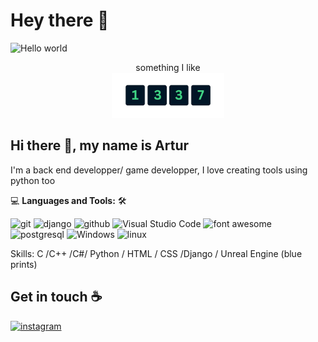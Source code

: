 # Hey there :wave:

<img src="https://raw.githubusercontent.com/sagar-viradiya/sagar-viradiya/master/resources/banner.png" alt="Hello world">

<p align="center"> 
  something I like<br>
  <img src="https://github.com/ArturDev00/ArturDev00/blob/main/Leet-img.png" width=180px/>
</p>

## Hi there 👋, my name is Artur
I'm a back end developper/ game developper, I love creating tools using python too


💻 **Languages and Tools:** 🛠️<br>

![git](https://img.shields.io/badge/git-black?logo=git&logoColor=%23fff&labelColor=blue)
![django](https://img.shields.io/badge/django-black?logo=django&logoColor=%23fff&labelColor=blue)
![github](https://img.shields.io/badge/github-black?logo=github&logoColor=%23fff&labelColor=blue)
![Visual Studio Code](https://img.shields.io/badge/-VSCode-000000?style=flat&logo=visual-studio-code&labelColor=007ACC) 
![font awesome](https://img.shields.io/badge/font%20awesome-black?logo=fontawesome&logoColor=%23fff&labelColor=blue)
![postgresql](https://img.shields.io/badge/postgresql-black?logo=postgresql&logoColor=%23fff&labelColor=blue)
![Windows](https://img.shields.io/badge/-Windows-000000?style=flat&logo=windows&logoColor=ffffff&labelColor=0078D6)
![linux](https://img.shields.io/badge/linux-black?logo=linux&logoColor=%23fff&labelColor=blue)





Skills: C /C++ /C#/ Python / HTML / CSS /Django / Unreal Engine (blue prints)



## Get in touch :coffee:

[<img src='https://cdn.jsdelivr.net/npm/simple-icons@3.0.1/icons/instagram.svg' alt='instagram' height='40'>](https://www.instagram.com/lucas_ru0/)

